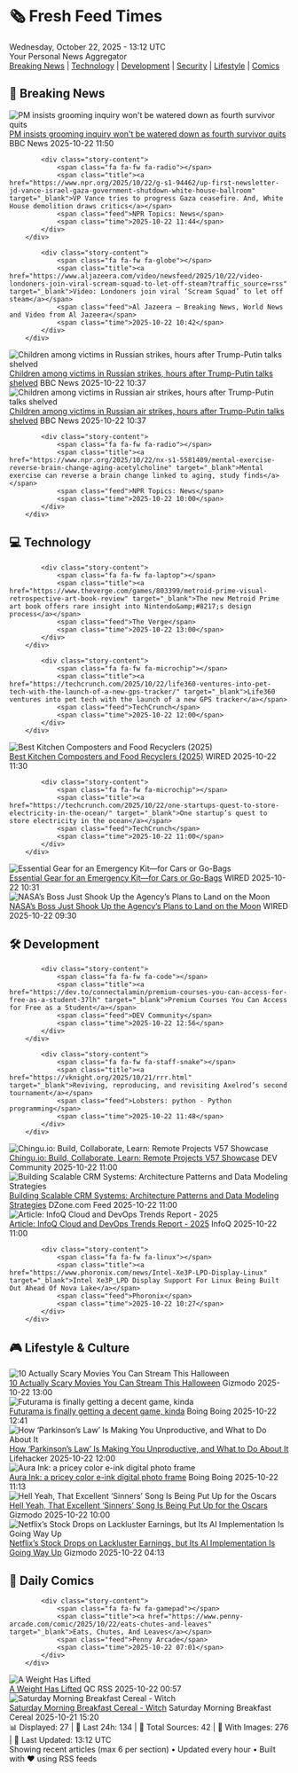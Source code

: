 <!-- Processing 54 RSS feeds at 2025-10-22 13:11:54 UTC -->
<!-- Processing: XKCD -->
<!-- Processing: Questionable Content -->
<!-- Processing: Girl Genius -->
<!-- Processing: Dinosaur Comics -->
<!-- Processing: BBC Breaking News -->
<!-- Processing: NPR News -->
<!-- Processing: Reuters Top News -->
<!-- Processing: Associated Press Breaking -->
<!-- Processing: ABC News Breaking -->
<!-- Processing: The Verge -->
<!-- Processing: Ars Technica -->
<!-- Processing: O'Reilly Radar -->
<!-- Processing: Slashdot -->
<!-- Processing: Lobsters Python -->
<!-- Processing: Dev.to -->
<!-- Processing: Linux.com -->
<!-- Processing: Red Hat Blog -->
<!-- Processing: Ubuntu Blog -->
<!-- Processing: GitHub Blog -->
<!-- Processing: GitLab Blog -->
<!-- Processing: The Pragmatic Engineer -->
<!-- Processing: Gizmodo -->
<!-- Processing: Boing Boing -->
<!-- Generated 5 new posts out of 23 feeds processed -->
<div class="newspaper-header">
    <h1 class="newspaper-title">🗞️ Fresh Feed Times</h1>
    <div class="newspaper-date">Wednesday, October 22, 2025 - 13:12 UTC</div>
    <div class="newspaper-subtitle">Your Personal News Aggregator</div>
</div>

<div class="newspaper-nav">
    <a href="#breaking">Breaking News</a> |
    <a href="#tech">Technology</a> |
    <a href="#dev">Development</a> |
    <a href="#security">Security</a> |
    <a href="#lifestyle">Lifestyle</a> |
    <a href="#webcomics">Comics</a>
</div>

<div class="news-section breaking-news" id="breaking">
<h2 class="section-header">🚨 Breaking News</h2>
<div class="stories-container">
<div class="story">
            <img src="https://ichef.bbci.co.uk/ace/standard/240/cpsprodpb/457f/live/3f6c8950-af1f-11f0-9f87-dd1917f781b7.png" alt="PM insists grooming inquiry won&#x27;t be watered down as fourth survivor quits" class="story-image" loading="lazy" onerror="this.style.display='none'">
            <div class="story-content">
                <span class="fa fa-fw fa-flag"></span>
                <span class="title"><a href="https://www.bbc.com/news/articles/c629zvnd5lno?at_medium=RSS&at_campaign=rss" target="_blank">PM insists grooming inquiry won&#x27;t be watered down as fourth survivor quits</a></span>
                <span class="feed">BBC News</span>
                <span class="time">2025-10-22 11:50</span>
            </div>
        </div>
<div class="story">
            
            <div class="story-content">
                <span class="fa fa-fw fa-radio"></span>
                <span class="title"><a href="https://www.npr.org/2025/10/22/g-s1-94462/up-first-newsletter-jd-vance-israel-gaza-government-shutdown-white-house-ballroom" target="_blank">VP Vance tries to progress Gaza ceasefire. And, White House demolition draws critics</a></span>
                <span class="feed">NPR Topics: News</span>
                <span class="time">2025-10-22 11:44</span>
            </div>
        </div>
<div class="story">
            
            <div class="story-content">
                <span class="fa fa-fw fa-globe"></span>
                <span class="title"><a href="https://www.aljazeera.com/video/newsfeed/2025/10/22/video-londoners-join-viral-scream-squad-to-let-off-steam?traffic_source=rss" target="_blank">Video: Londoners join viral ‘Scream Squad’ to let off steam</a></span>
                <span class="feed">Al Jazeera – Breaking News, World News and Video from Al Jazeera</span>
                <span class="time">2025-10-22 10:42</span>
            </div>
        </div>
<div class="story">
            <img src="https://ichef.bbci.co.uk/ace/standard/240/cpsprodpb/6299/live/4f762c70-af29-11f0-b9f9-e5c1839c872f.jpg" alt="Children among victims in Russian strikes, hours after Trump-Putin talks shelved" class="story-image" loading="lazy" onerror="this.style.display='none'">
            <div class="story-content">
                <span class="fa fa-fw fa-earth-americas"></span>
                <span class="title"><a href="https://www.bbc.com/news/articles/czjpe0193geo?at_medium=RSS&at_campaign=rss" target="_blank">Children among victims in Russian strikes, hours after Trump-Putin talks shelved</a></span>
                <span class="feed">BBC News</span>
                <span class="time">2025-10-22 10:37</span>
            </div>
        </div>
<div class="story">
            <img src="https://ichef.bbci.co.uk/ace/standard/240/cpsprodpb/6299/live/4f762c70-af29-11f0-b9f9-e5c1839c872f.jpg" alt="Children among victims in Russian air strikes, hours after Trump-Putin talks shelved" class="story-image" loading="lazy" onerror="this.style.display='none'">
            <div class="story-content">
                <span class="fa fa-fw fa-earth-americas"></span>
                <span class="title"><a href="https://www.bbc.com/news/articles/czjpe0193geo?at_medium=RSS&at_campaign=rss" target="_blank">Children among victims in Russian air strikes, hours after Trump-Putin talks shelved</a></span>
                <span class="feed">BBC News</span>
                <span class="time">2025-10-22 10:37</span>
            </div>
        </div>
<div class="story">
            
            <div class="story-content">
                <span class="fa fa-fw fa-radio"></span>
                <span class="title"><a href="https://www.npr.org/2025/10/22/nx-s1-5581409/mental-exercise-reverse-brain-change-aging-acetylcholine" target="_blank">Mental exercise can reverse a brain change linked to aging, study finds</a></span>
                <span class="feed">NPR Topics: News</span>
                <span class="time">2025-10-22 10:00</span>
            </div>
        </div>
</div>
</div>
<div class="news-section tech-news" id="tech">
<h2 class="section-header">💻 Technology</h2>
<div class="stories-container">
<div class="story">
            
            <div class="story-content">
                <span class="fa fa-fw fa-laptop"></span>
                <span class="title"><a href="https://www.theverge.com/games/803399/metroid-prime-visual-retrospective-art-book-review" target="_blank">The new Metroid Prime art book offers rare insight into Nintendo&amp;#8217;s design process</a></span>
                <span class="feed">The Verge</span>
                <span class="time">2025-10-22 13:00</span>
            </div>
        </div>
<div class="story">
            
            <div class="story-content">
                <span class="fa fa-fw fa-microchip"></span>
                <span class="title"><a href="https://techcrunch.com/2025/10/22/life360-ventures-into-pet-tech-with-the-launch-of-a-new-gps-tracker/" target="_blank">Life360 ventures into pet tech with the launch of a new GPS tracker</a></span>
                <span class="feed">TechCrunch</span>
                <span class="time">2025-10-22 12:00</span>
            </div>
        </div>
<div class="story">
            <img src="https://media.wired.com/photos/68f838f9ca694516647e4962/master/pass/The%20Best%20Kitchen%20Composters%20and%20Food%20Recyclers.png" alt="Best Kitchen Composters and Food Recyclers (2025)" class="story-image" loading="lazy" onerror="this.style.display='none'">
            <div class="story-content">
                <span class="fa fa-fw fa-bolt"></span>
                <span class="title"><a href="https://www.wired.com/story/home-composters-buying-guide/" target="_blank">Best Kitchen Composters and Food Recyclers (2025)</a></span>
                <span class="feed">WIRED</span>
                <span class="time">2025-10-22 11:30</span>
            </div>
        </div>
<div class="story">
            
            <div class="story-content">
                <span class="fa fa-fw fa-microchip"></span>
                <span class="title"><a href="https://techcrunch.com/2025/10/22/one-startups-quest-to-store-electricity-in-the-ocean/" target="_blank">One startup’s quest to store electricity in the ocean</a></span>
                <span class="feed">TechCrunch</span>
                <span class="time">2025-10-22 11:00</span>
            </div>
        </div>
<div class="story">
            <img src="https://media.wired.com/photos/68f8437597b55db8635d5b02/master/pass/What%20Should%20Be%20in%20Your%20Emergency%20Kit%20Before%20Disaster%20Strikes_.png" alt="Essential Gear for an Emergency Kit—for Cars or Go-Bags" class="story-image" loading="lazy" onerror="this.style.display='none'">
            <div class="story-content">
                <span class="fa fa-fw fa-bolt"></span>
                <span class="title"><a href="https://www.wired.com/story/emergency-kit-disaster-preparedness-guide/" target="_blank">Essential Gear for an Emergency Kit—for Cars or Go-Bags</a></span>
                <span class="feed">WIRED</span>
                <span class="time">2025-10-22 10:31</span>
            </div>
        </div>
<div class="story">
            <img src="https://media.wired.com/photos/68f7cabfd7b0b6e1b9e53c99/master/pass/NASA-Boss-Shook-Up-Moon-Landing-Plans-Science-2231496815.jpg" alt="NASA’s Boss Just Shook Up the Agency’s Plans to Land on the Moon" class="story-image" loading="lazy" onerror="this.style.display='none'">
            <div class="story-content">
                <span class="fa fa-fw fa-bolt"></span>
                <span class="title"><a href="https://www.wired.com/story/nasas-boss-just-shook-up-the-agencys-plans-to-land-on-the-moon/" target="_blank">NASA’s Boss Just Shook Up the Agency’s Plans to Land on the Moon</a></span>
                <span class="feed">WIRED</span>
                <span class="time">2025-10-22 09:30</span>
            </div>
        </div>
</div>
</div>
<div class="news-section dev-news" id="dev">
<h2 class="section-header">🛠️ Development</h2>
<div class="stories-container">
<div class="story">
            
            <div class="story-content">
                <span class="fa fa-fw fa-code"></span>
                <span class="title"><a href="https://dev.to/connectalamin/premium-courses-you-can-access-for-free-as-a-student-37lh" target="_blank">Premium Courses You Can Access for Free as a Student</a></span>
                <span class="feed">DEV Community</span>
                <span class="time">2025-10-22 12:56</span>
            </div>
        </div>
<div class="story">
            
            <div class="story-content">
                <span class="fa fa-fw fa-staff-snake"></span>
                <span class="title"><a href="https://vknight.org/2025/10/21/rrr.html" target="_blank">Reviving, reproducing, and revisiting Axelrod’s second tournament</a></span>
                <span class="feed">Lobsters: python - Python programming</span>
                <span class="time">2025-10-22 11:48</span>
            </div>
        </div>
<div class="story">
            <img src="https://media2.dev.to/dynamic/image/width=800%2Cheight=%2Cfit=scale-down%2Cgravity=auto%2Cformat=auto/https%3A%2F%2Fdev-to-uploads.s3.amazonaws.com%2Fuploads%2Farticles%2F20dth4lg40u3ojxgmrh5.png" alt="Chingu.io: Build, Collaborate, Learn: Remote Projects V57 Showcase" class="story-image" loading="lazy" onerror="this.style.display='none'">
            <div class="story-content">
                <span class="fa fa-fw fa-code"></span>
                <span class="title"><a href="https://dev.to/chingu/chinguio-build-collaborate-learn-remote-projects-v57-showcase-mmh" target="_blank">Chingu.io: Build, Collaborate, Learn: Remote Projects V57 Showcase</a></span>
                <span class="feed">DEV Community</span>
                <span class="time">2025-10-22 11:00</span>
            </div>
        </div>
<div class="story">
            <img src="https://dz2cdn1.dzone.com/thumbnail?fid=18708421&w=600" alt="Building Scalable CRM Systems: Architecture Patterns and Data Modeling Strategies" class="story-image" loading="lazy" onerror="this.style.display='none'">
            <div class="story-content">
                <span class="fa fa-fw fa-newspaper"></span>
                <span class="title"><a href="https://dzone.com/articles/scalable-crm-architecture-and-data-modeling" target="_blank">Building Scalable CRM Systems: Architecture Patterns and Data Modeling Strategies</a></span>
                <span class="feed">DZone.com Feed</span>
                <span class="time">2025-10-22 11:00</span>
            </div>
        </div>
<div class="story">
            <img src="https://res.infoq.com/articles/cloud-devops-trends-2025/en/headerimage/cloud-devops-header-1760962856380.jpg" alt="Article: InfoQ Cloud and DevOps Trends Report - 2025" class="story-image" loading="lazy" onerror="this.style.display='none'">
            <div class="story-content">
                <span class="fa fa-fw fa-info-circle"></span>
                <span class="title"><a href="https://www.infoq.com/articles/cloud-devops-trends-2025/?utm_campaign=infoq_content&utm_source=infoq&utm_medium=feed&utm_term=global" target="_blank">Article: InfoQ Cloud and DevOps Trends Report - 2025</a></span>
                <span class="feed">InfoQ</span>
                <span class="time">2025-10-22 11:00</span>
            </div>
        </div>
<div class="story">
            
            <div class="story-content">
                <span class="fa fa-fw fa-linux"></span>
                <span class="title"><a href="https://www.phoronix.com/news/Intel-Xe3P-LPD-Display-Linux" target="_blank">Intel Xe3P_LPD Display Support For Linux Being Built Out Ahead Of Nova Lake</a></span>
                <span class="feed">Phoronix</span>
                <span class="time">2025-10-22 10:27</span>
            </div>
        </div>
</div>
</div>
<div class="news-section lifestyle-news" id="lifestyle">
<h2 class="section-header">🎮 Lifestyle & Culture</h2>
<div class="stories-container">
<div class="story">
            <img src="https://gizmodo.com/app/uploads/2025/10/halloween-streaming-best-movies-texas-chainsaw-massacre-insidious-sinister-it-follows-1280x853.jpg" alt="10 Actually Scary Movies You Can Stream This Halloween" class="story-image" loading="lazy" onerror="this.style.display='none'">
            <div class="story-content">
                <span class="fa fa-fw fa-computer"></span>
                <span class="title"><a href="https://gizmodo.com/scariest-movies-to-stream-halloween-2000674615" target="_blank">10 Actually Scary Movies You Can Stream This Halloween</a></span>
                <span class="feed">Gizmodo</span>
                <span class="time">2025-10-22 13:00</span>
            </div>
        </div>
<div class="story">
            <img src="https://i0.wp.com/boingboing.net/wp-content/uploads/2022/06/Futurama-Fry-Shut-Up-And-Take-My-Money.jpg?fit=1920%2C1080&amp;quality=60&amp;ssl=1" alt="Futurama is finally getting a decent game, kinda" class="story-image" loading="lazy" onerror="this.style.display='none'">
            <div class="story-content">
                <span class="fa fa-fw fa-arrow-right"></span>
                <span class="title"><a href="https://boingboing.net/2025/10/22/futurama-is-finally-getting-a-decent-game-kinda.html" target="_blank">Futurama is finally getting a decent game, kinda</a></span>
                <span class="feed">Boing Boing</span>
                <span class="time">2025-10-22 12:41</span>
            </div>
        </div>
<div class="story">
            <img src="https://lifehacker.com/imagery/articles/01HF2GMC15VMJWNQ6QNJ4C0CE3/hero-image.jpg" alt="How ‘Parkinson’s Law’ Is Making You Unproductive, and What to Do About It" class="story-image" loading="lazy" onerror="this.style.display='none'">
            <div class="story-content">
                <span class="fa fa-fw fa-life-ring"></span>
                <span class="title"><a href="https://lifehacker.com/how-parkinsons-law-is-making-you-unproductive-and-what-to-do-about-it?utm_medium=RSS" target="_blank">How ‘Parkinson’s Law’ Is Making You Unproductive, and What to Do About It</a></span>
                <span class="feed">Lifehacker</span>
                <span class="time">2025-10-22 12:00</span>
            </div>
        </div>
<div class="story">
            <img src="https://i0.wp.com/boingboing.net/wp-content/uploads/2025/10/aura.jpg?fit=776%2C556&amp;quality=60&amp;ssl=1" alt="Aura Ink: a pricey color e-ink digital photo frame" class="story-image" loading="lazy" onerror="this.style.display='none'">
            <div class="story-content">
                <span class="fa fa-fw fa-arrow-right"></span>
                <span class="title"><a href="https://boingboing.net/2025/10/22/aura-ink-a-pricey-color-e-ink-digital-photo-frame.html" target="_blank">Aura Ink: a pricey color e-ink digital photo frame</a></span>
                <span class="feed">Boing Boing</span>
                <span class="time">2025-10-22 11:13</span>
            </div>
        </div>
<div class="story">
            <img src="https://gizmodo.com/app/uploads/2025/10/Sinners_song-1280x853.jpg" alt="Hell Yeah, That Excellent ‘Sinners’ Song Is Being Put Up for the Oscars" class="story-image" loading="lazy" onerror="this.style.display='none'">
            <div class="story-content">
                <span class="fa fa-fw fa-computer"></span>
                <span class="title"><a href="https://gizmodo.com/hell-yeah-that-excellent-sinners-song-is-being-put-up-for-the-oscars-2000675309" target="_blank">Hell Yeah, That Excellent ‘Sinners’ Song Is Being Put Up for the Oscars</a></span>
                <span class="feed">Gizmodo</span>
                <span class="time">2025-10-22 10:00</span>
            </div>
        </div>
<div class="story">
            <img src="https://gizmodo.com/app/uploads/2025/10/netflix-building-1280x858.jpg" alt="Netflix’s Stock Drops on Lackluster Earnings, but Its AI Implementation Is Going Way Up" class="story-image" loading="lazy" onerror="this.style.display='none'">
            <div class="story-content">
                <span class="fa fa-fw fa-computer"></span>
                <span class="title"><a href="https://gizmodo.com/netflixs-ai-implementation-is-going-way-up-2000675360" target="_blank">Netflix’s Stock Drops on Lackluster Earnings, but Its AI Implementation Is Going Way Up</a></span>
                <span class="feed">Gizmodo</span>
                <span class="time">2025-10-22 04:13</span>
            </div>
        </div>
</div>
</div>
<div class="news-section webcomics-section" id="webcomics">
<h2 class="section-header">🎨 Daily Comics</h2>
<div class="stories-container">
<div class="story">
            
            <div class="story-content">
                <span class="fa fa-fw fa-gamepad"></span>
                <span class="title"><a href="https://www.penny-arcade.com/comic/2025/10/22/eats-chutes-and-leaves" target="_blank">Eats, Chutes, And Leaves</a></span>
                <span class="feed">Penny Arcade</span>
                <span class="time">2025-10-22 07:01</span>
            </div>
        </div>
<div class="story">
            <img src="http://www.questionablecontent.net/comics/5684.png" alt="A Weight Has Lifted" class="story-image" loading="lazy" onerror="this.style.display='none'">
            <div class="story-content">
                <span class="fa fa-fw fa-music"></span>
                <span class="title"><a href="http://questionablecontent.net/view.php?comic=5684" target="_blank">A Weight Has Lifted</a></span>
                <span class="feed">QC RSS</span>
                <span class="time">2025-10-22 00:57</span>
            </div>
        </div>
<div class="story">
            <img src="https://www.smbc-comics.com/comics/1761007680-20251021.png" alt="Saturday Morning Breakfast Cereal - Witch" class="story-image" loading="lazy" onerror="this.style.display='none'">
            <div class="story-content">
                <span class="fa fa-fw fa-smile"></span>
                <span class="title"><a href="https://www.smbc-comics.com/comic/witch" target="_blank">Saturday Morning Breakfast Cereal - Witch</a></span>
                <span class="feed">Saturday Morning Breakfast Cereal</span>
                <span class="time">2025-10-21 15:20</span>
            </div>
        </div>
</div>
</div>

<div class="newspaper-footer">
    <div class="stats">
        📊 Displayed: 27 | 📅 Last 24h: 134 | 📡 Total Sources: 42 | 📸 With Images: 276 |
        🔄 Last Updated: 13:12 UTC
    </div>
    <div class="footer-note">
        Showing recent articles (max 6 per section) • Updated every hour • Built with ❤️ using RSS feeds
    </div>
</div>
